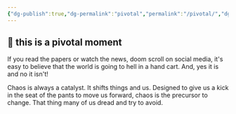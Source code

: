 ```yaml
---
{"dg-publish":true,"dg-permalink":"pivotal","permalink":"/pivotal/","dgHomeLink":true,"dgPassFrontmatter":false}
---
```



## 🌱 this is a pivotal moment

If you read the papers or watch the news, doom scroll on social media, it's easy to believe that the world is going to hell in a hand cart. And, yes it is and no it isn't!

Chaos is always a catalyst. It shifts things and us. Designed to give us a kick in the seat of the pants to move us forward, chaos is the precursor to change. That thing many of us dread and try to avoid. 
